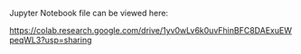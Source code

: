 Jupyter Notebook file can be viewed here:

https://colab.research.google.com/drive/1yv0wLv6k0uvFhinBFC8DAExuEWpeqWL3?usp=sharing
